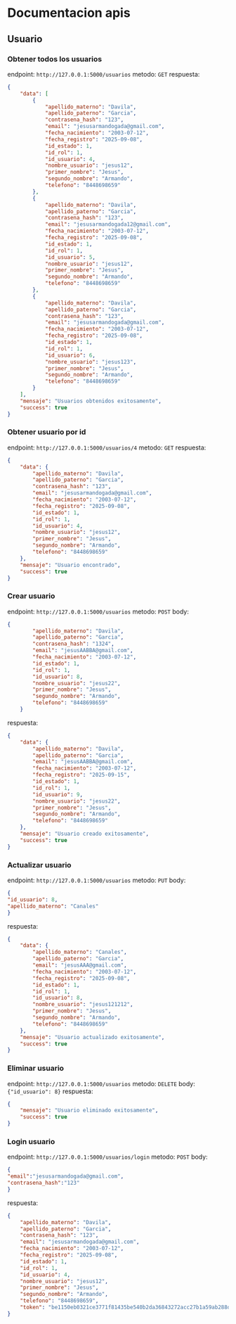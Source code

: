 # Documentacion apis

## Usuario

### Obtener todos los usuarios
endpoint: `http://127.0.0.1:5000/usuarios`
metodo: `GET`
respuesta:
```json
{
	"data": [
		{
			"apellido_materno": "Davila",
			"apellido_paterno": "Garcia",
			"contrasena_hash": "123",
			"email": "jesusarmandogada@gmail.com",
			"fecha_nacimiento": "2003-07-12",
			"fecha_registro": "2025-09-08",
			"id_estado": 1,
			"id_rol": 1,
			"id_usuario": 4,
			"nombre_usuario": "jesus12",
			"primer_nombre": "Jesus",
			"segundo_nombre": "Armando",
			"telefono": "8448698659"
		},
		{
			"apellido_materno": "Davila",
			"apellido_paterno": "Garcia",
			"contrasena_hash": "123",
			"email": "jesusarmandogada12@gmail.com",
			"fecha_nacimiento": "2003-07-12",
			"fecha_registro": "2025-09-08",
			"id_estado": 1,
			"id_rol": 1,
			"id_usuario": 5,
			"nombre_usuario": "jesus12",
			"primer_nombre": "Jesus",
			"segundo_nombre": "Armando",
			"telefono": "8448698659"
		},
		{
			"apellido_materno": "Davila",
			"apellido_paterno": "Garcia",
			"contrasena_hash": "123",
			"email": "jesusarmandogada@gmail.com",
			"fecha_nacimiento": "2003-07-12",
			"fecha_registro": "2025-09-08",
			"id_estado": 1,
			"id_rol": 1,
			"id_usuario": 6,
			"nombre_usuario": "jesus123",
			"primer_nombre": "Jesus",
			"segundo_nombre": "Armando",
			"telefono": "8448698659"
		}
	],
	"mensaje": "Usuarios obtenidos exitosamente",
	"success": true
}
```

### Obtener usuario por id
endpoint: `http://127.0.0.1:5000/usuarios/4`
metodo: `GET`
respuesta:
```json
{
	"data": {
		"apellido_materno": "Davila",
		"apellido_paterno": "Garcia",
		"contrasena_hash": "123",
		"email": "jesusarmandogada@gmail.com",
		"fecha_nacimiento": "2003-07-12",
		"fecha_registro": "2025-09-08",
		"id_estado": 1,
		"id_rol": 1,
		"id_usuario": 4,
		"nombre_usuario": "jesus12",
		"primer_nombre": "Jesus",
		"segundo_nombre": "Armando",
		"telefono": "8448698659"
	},
	"mensaje": "Usuario encontrado",
	"success": true
}
```

### Crear usuario
endpoint: `http://127.0.0.1:5000/usuarios`
metodo: `POST`
body: 
```json
{
		"apellido_materno": "Davila",
		"apellido_paterno": "Garcia",
		"contrasena_hash": "1324",
		"email": "jesusAABBA@gmail.com",
		"fecha_nacimiento": "2003-07-12",
		"id_estado": 1,
		"id_rol": 1,
		"id_usuario": 8,
		"nombre_usuario": "jesus22",
		"primer_nombre": "Jesus",
		"segundo_nombre": "Armando",
		"telefono": "8448698659"
	}
```
respuesta:
```json
{
	"data": {
		"apellido_materno": "Davila",
		"apellido_paterno": "Garcia",
		"email": "jesusAABBA@gmail.com",
		"fecha_nacimiento": "2003-07-12",
		"fecha_registro": "2025-09-15",
		"id_estado": 1,
		"id_rol": 1,
		"id_usuario": 9,
		"nombre_usuario": "jesus22",
		"primer_nombre": "Jesus",
		"segundo_nombre": "Armando",
		"telefono": "8448698659"
	},
	"mensaje": "Usuario creado exitosamente",
	"success": true
}
```

### Actualizar usuario
endpoint: `http://127.0.0.1:5000/usuarios`
metodo: `PUT`
body: 
```json
{
"id_usuario": 8,
"apellido_materno": "Canales"
}
```
respuesta:
```json
{
	"data": {
		"apellido_materno": "Canales",
		"apellido_paterno": "Garcia",
		"email": "jesusAAA@gmail.com",
		"fecha_nacimiento": "2003-07-12",
		"fecha_registro": "2025-09-08",
		"id_estado": 1,
		"id_rol": 1,
		"id_usuario": 8,
		"nombre_usuario": "jesus121212",
		"primer_nombre": "Jesus",
		"segundo_nombre": "Armando",
		"telefono": "8448698659"
	},
	"mensaje": "Usuario actualizado exitosamente",
	"success": true
}
```

### Eliminar usuario
endpoint: `http://127.0.0.1:5000/usuarios`
metodo: `DELETE`
body: `{"id_usuario": 8}`
respuesta:
```json
{
	"mensaje": "Usuario eliminado exitosamente",
	"success": true
}
```

### Login usuario
endpoint: `http://127.0.0.1:5000/usuarios/login`
metodo: `POST`
body:
```json
{
"email":"jesusarmandogada@gmail.com",
"contrasena_hash":"123"
}
```
respuesta:
```json
{
	"apellido_materno": "Davila",
	"apellido_paterno": "Garcia",
	"contrasena_hash": "123",
	"email": "jesusarmandogada@gmail.com",
	"fecha_nacimiento": "2003-07-12",
	"fecha_registro": "2025-09-08",
	"id_estado": 1,
	"id_rol": 1,
	"id_usuario": 4,
	"nombre_usuario": "jesus12",
	"primer_nombre": "Jesus",
	"segundo_nombre": "Armando",
	"telefono": "8448698659",
	"token": "be1150eb0321ce3771f81435be540b2da36843272acc27b1a59ab288db466a66"
}
```

